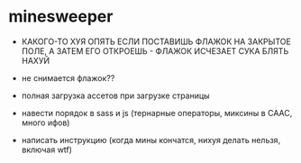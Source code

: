 # minesweeper

- КАКОГО-ТО ХУЯ ОПЯТЬ ЕСЛИ ПОСТАВИШЬ ФЛАЖОК НА ЗАКРЫТОЕ ПОЛЕ, А ЗАТЕМ ЕГО ОТКРОЕШЬ - ФЛАЖОК ИСЧЕЗАЕТ СУКА БЛЯТЬ НАХУЙ
- не снимается флажок??
- полная загрузка ассетов при загрузке страницы
- навести порядок в sass и js (тернарные операторы, миксины в СААС, много ифов)

- написать инструкцию (когда мины кончатся, нихуя делать нельзя, включая wtf)
